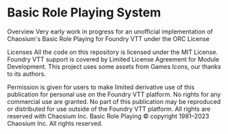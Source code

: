 # Basic Role Playing System

Overview
Very early work in progress for an unofficial implementation of Chaosium's Basic Role Playing for Foundry VTT under the ORC License

Licenses
All the code on this repository is licensed under the MIT License.
Foundry VTT support is covered by Limited License Agreement for Module Development.
This project uses some assets from Games Icons, our thanks to its authors.

Permission is given for users to make limited derivative use of this publication for personal use on the Foundry VTT platform. No rights for any commercial use are granted. No part of this publication may be reproduced or distributed for use outside of the Foundry VTT platform. All rights are reserved with Chaosium Inc.
Basic Role Playing © copyright 1981–2023 Chaosium Inc. All rights reserved.